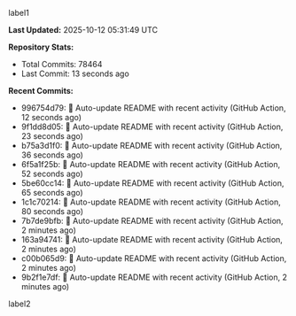 
label1 
<!-- ACTIVITY_START -->
**Last Updated:** 2025-10-12 05:31:49 UTC

**Repository Stats:**
- Total Commits: 78464
- Last Commit: 13 seconds ago

**Recent Commits:**
- 996754d79: 🤖 Auto-update README with recent activity (GitHub Action, 12 seconds ago)
- 9f1dd8d05: 🤖 Auto-update README with recent activity (GitHub Action, 23 seconds ago)
- b75a3d1f0: 🤖 Auto-update README with recent activity (GitHub Action, 36 seconds ago)
- 6f5a1f25b: 🤖 Auto-update README with recent activity (GitHub Action, 52 seconds ago)
- 5be60cc14: 🤖 Auto-update README with recent activity (GitHub Action, 65 seconds ago)
- 1c1c70214: 🤖 Auto-update README with recent activity (GitHub Action, 80 seconds ago)
- 7b7de9bfb: 🤖 Auto-update README with recent activity (GitHub Action, 2 minutes ago)
- 163a94741: 🤖 Auto-update README with recent activity (GitHub Action, 2 minutes ago)
- c00b065d9: 🤖 Auto-update README with recent activity (GitHub Action, 2 minutes ago)
- 9b2f1e7df: 🤖 Auto-update README with recent activity (GitHub Action, 2 minutes ago)
<!-- ACTIVITY_END -->

label2
